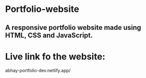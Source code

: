 # Portfolio-website
A responsive portfolio website made using HTML, CSS and JavaScript.
---
# Live link fo the website:
abhay-portfolio-dev.netlify.app/
